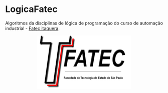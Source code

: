 # LogicaFatec
 Algoritmos da disciplinas de lógica de programação do curso de automação industrial - [Fatec itaquera](http://www.fatecitaquera.edu.br/).
 <p align="center">
<img src="https://github.com/jonfisik/LogicaFatec/blob/main/AulasLogicaFatec/img/FATEC-logo1.jpg" width="300">
</p>

